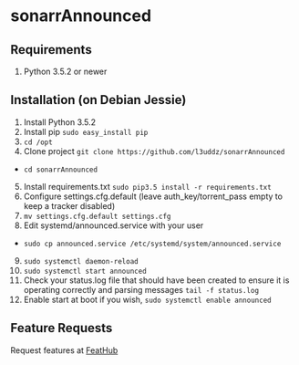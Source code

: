 # sonarrAnnounced

## Requirements
1) Python 3.5.2 or newer

## Installation (on Debian Jessie)
1. Install Python 3.5.2
2. Install pip `sudo easy_install pip`
3. `cd /opt`
4. Clone project `git clone https://github.com/l3uddz/sonarrAnnounced`
- `cd sonarrAnnounced`
5. Install requirements.txt `sudo pip3.5 install -r requirements.txt`
6. Configure settings.cfg.default (leave auth_key/torrent_pass empty to keep a tracker disabled)
7. `mv settings.cfg.default settings.cfg`
8. Edit systemd/announced.service with your user
- `sudo cp announced.service /etc/systemd/system/announced.service`
9. `sudo systemctl daemon-reload`
10. `sudo systemctl start announced`
11. Check your status.log file that should have been created to ensure it is operating correctly and parsing messages `tail -f status.log`
12. Enable start at boot if you wish, `sudo systemctl enable announced`

## Feature Requests
Request features at [FeatHub](http://feathub.com/l3uddz/sonarrAnnounced)
